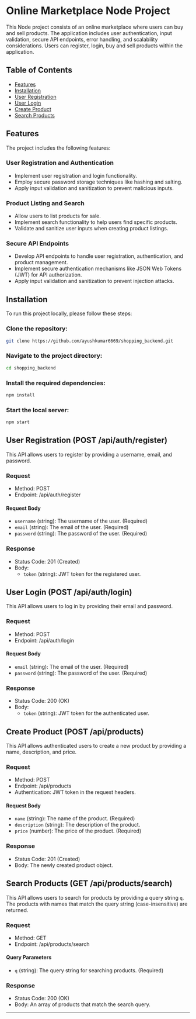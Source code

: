 # Online Marketplace Node Project
This Node project consists of an online marketplace where users can buy and sell products. The application includes user authentication, input validation, secure API endpoints, error handling, and scalability considerations. Users can register, login, buy and sell products within the application.

## Table of Contents
- [Features](#features)
- [Installation](#installation)
- [User Registration](#user-registration-post-apiauthregister)
- [User Login](#user-login-post-apiauthlogin)
- [Create Product](#create-product-post-apiproducts)
- [Search Products](#search-products-get-apiproductssearch)

## Features

The project includes the following features:

### User Registration and Authentication

- Implement user registration and login functionality.
- Employ secure password storage techniques like hashing and salting.
- Apply input validation and sanitization to prevent malicious inputs.

### Product Listing and Search

- Allow users to list products for sale.
- Implement search functionality to help users find specific products.
- Validate and sanitize user inputs when creating product listings.

### Secure API Endpoints

- Develop API endpoints to handle user registration, authentication, and product management.
- Implement secure authentication mechanisms like JSON Web Tokens (JWT) for API authorization.
- Apply input validation and sanitization to prevent injection attacks.

## Installation

To run this project locally, please follow these steps:

### Clone the repository:
```bash
git clone https://github.com/ayushkumar6669/shopping_backend.git
```

### Navigate to the project directory:
```bash
cd shopping_backend
```

### Install the required dependencies:
```bash
npm install
```

### Start the local server:
```bash
npm start
```


## User Registration (POST /api/auth/register)

This API allows users to register by providing a username, email, and password.

### Request
- Method: POST
- Endpoint: /api/auth/register

#### Request Body
- `username` (string): The username of the user. (Required)
- `email` (string): The email of the user. (Required)
- `password` (string): The password of the user. (Required)

### Response
- Status Code: 201 (Created)
- Body:
  - `token` (string): JWT token for the registered user.

## User Login (POST /api/auth/login)

This API allows users to log in by providing their email and password.

### Request
- Method: POST
- Endpoint: /api/auth/login

#### Request Body
- `email` (string): The email of the user. (Required)
- `password` (string): The password of the user. (Required)

### Response
- Status Code: 200 (OK)
- Body:
  - `token` (string): JWT token for the authenticated user.

## Create Product (POST /api/products)

This API allows authenticated users to create a new product by providing a name, description, and price.

### Request
- Method: POST
- Endpoint: /api/products
- Authentication: JWT token in the request headers.

#### Request Body
- `name` (string): The name of the product. (Required)
- `description` (string): The description of the product.
- `price` (number): The price of the product. (Required)

### Response
- Status Code: 201 (Created)
- Body: The newly created product object.

## Search Products (GET /api/products/search)

This API allows users to search for products by providing a query string `q`. The products with names that match the query string (case-insensitive) are returned.

### Request
- Method: GET
- Endpoint: /api/products/search

#### Query Parameters
- `q` (string): The query string for searching products. (Required)

### Response
- Status Code: 200 (OK)
- Body: An array of products that match the search query.

---


